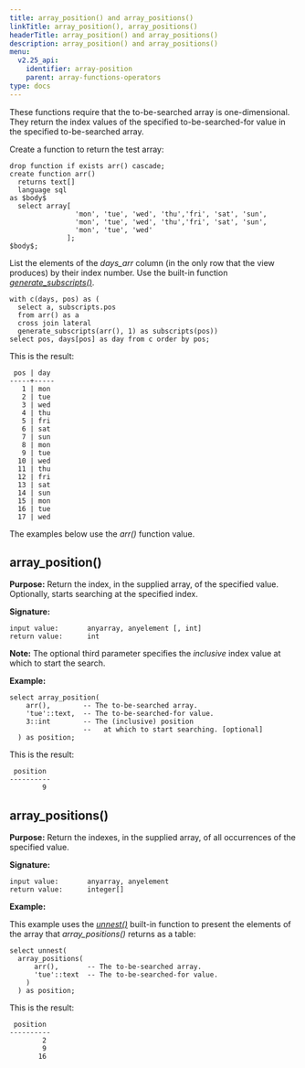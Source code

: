 ```yaml
---
title: array_position() and array_positions()
linkTitle: array_position(), array_positions()
headerTitle: array_position() and array_positions()
description: array_position() and array_positions()
menu:
  v2.25_api:
    identifier: array-position
    parent: array-functions-operators
type: docs
---
```

These functions require that the to-be-searched array is one-dimensional. They return the index values of the specified to-be-searched-for value in the specified to-be-searched array.

Create a function to return the test array:

```plpgsql
drop function if exists arr() cascade;
create function arr()
  returns text[]
  language sql
as $body$
  select array[
                'mon', 'tue', 'wed', 'thu','fri', 'sat', 'sun',
                'mon', 'tue', 'wed', 'thu','fri', 'sat', 'sun',
                'mon', 'tue', 'wed'
              ];
$body$;
```

List the elements of the _days_arr_ column (in the only row that the view produces) by their index number. Use the built-in function _[generate_subscripts()](../array-agg-unnest/#generate-subscripts)_.

```plpgsql
with c(days, pos) as (
  select a, subscripts.pos
  from arr() as a
  cross join lateral
  generate_subscripts(arr(), 1) as subscripts(pos))
select pos, days[pos] as day from c order by pos;
```

This is the result:

```output
 pos | day
-----+-----
   1 | mon
   2 | tue
   3 | wed
   4 | thu
   5 | fri
   6 | sat
   7 | sun
   8 | mon
   9 | tue
  10 | wed
  11 | thu
  12 | fri
  13 | sat
  14 | sun
  15 | mon
  16 | tue
  17 | wed
```

The examples below use the _arr()_ function value.

## array_position()

**Purpose:** Return the index, in the supplied array, of the specified value. Optionally, starts searching at the specified index.

**Signature:**

```output
input value:       anyarray, anyelement [, int]
return value:      int
```
**Note:** The optional third parameter specifies the _inclusive_ index value at which to start the search.

**Example:**

```plpgsql
select array_position(
    arr(),        -- The to-be-searched array.
    'tue'::text,  -- The to-be-searched-for value.
    3::int        -- The (inclusive) position
                  --   at which to start searching. [optional]
  ) as position;
```

This is the result:

```output
 position
----------
        9
```

## array_positions()

**Purpose:** Return the indexes, in the supplied array, of all occurrences of the specified value.

**Signature:**

```output
input value:       anyarray, anyelement
return value:      integer[]
```
**Example:**

This example uses the _[unnest()](../array-agg-unnest/#unnest)_ built-in function to present the elements of the array that _array_positions()_ returns as a table:

```plpgsql
select unnest(
  array_positions(
      arr(),       -- The to-be-searched array.
      'tue'::text  -- The to-be-searched-for value.
    )
  ) as position;
```

This is the result:

```output
 position
----------
        2
        9
       16
```
